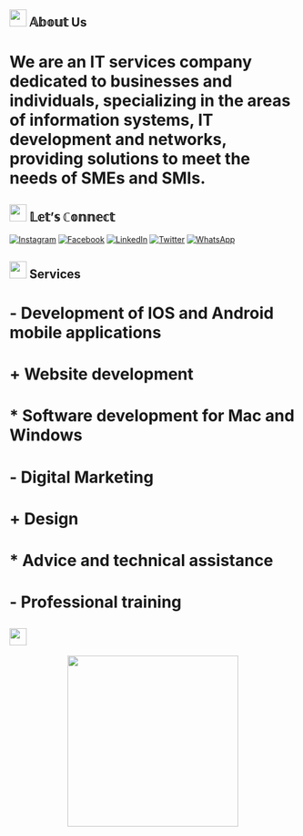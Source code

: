 <h2><img src="https://emojis.slackmojis.com/emojis/images/1660415409/60740/man-medium-skin-tone-beard.gif?1660415409" width="30"/> 𝔸𝕓𝕠𝕦𝕥 Us</h2>


# We are an IT services company dedicated to businesses and individuals, specializing in the areas of information systems, IT development and networks, providing solutions to meet the needs of SMEs and SMIs.

<h2><img src="https://emojis.slackmojis.com/emojis/images/1660415433/60795/folded-hands.gif?1660415433" width="30"/> 𝕃𝕖𝕥’𝕤 ℂ𝕠𝕟𝕟𝕖𝕔𝕥</h2>

[![Instagram](https://img.shields.io/badge/Instagram-%23E4405F.svg?logo=Instagram&logoColor=white)](https://instagram.com/monkilaTech) 
[![Facebook](https://img.shields.io/badge/Facebook-%23E4405F.svg?logo=Facebook&logoColor=white)](https://facebook.com/monkilaTech) 
[![LinkedIn](https://img.shields.io/badge/LinkedIn-%230077B5.svg?logo=linkedin&logoColor=white)]([https://www.linkedin.com/in/joe-monkila-b55634211](https://www.linkedin.com/company/monkilatech/)) 
[![Twitter](https://img.shields.io/badge/Twitter-%231DA1F2.svg?logo=Twitter&logoColor=white)](https://twitter.com/monkilatech) 
[![WhatsApp](https://img.shields.io/badge/WhatsApp-%231DA1F2.svg?logo=WhatsaApp&logoColor=white)](https://api.whatsapp.com/send?phone=243816717846&texte=Bonjour_Monkila) 

<h2><img src="https://emojis.slackmojis.com/emojis/images/1660415433/60795/folded-hands.gif?1660415433" width="30"/> Services</h2>

# - Development of IOS and Android mobile applications 
# + Website development  
# * Software development for Mac and Windows 
# - Digital Marketing 
# + Design 
# * Advice and technical assistance 
# - Professional training


<h2><img src="https://emojis.slackmojis.com/emojis/images/1660415359/60631/robot.gif?1660415359" width="30"/></h2>
<p align='center'>
<img src="https://media.giphy.com/media/TEnXkcsHrP4YedChhA/giphy.gif" width="300" height="300" frameBorder="0" class="giphy-embed" allowFullScreen></img></p>
